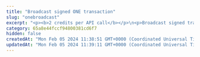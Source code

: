 ```yaml
---
title: "Broadcast signed ONE transaction"
slug: "onebroadcast"
excerpt: "<p><b>2 credits per API call</b></p>\n<p>Broadcast signed transaction to ONE blockchain. This method is used internally from Tatum KMS or Tatum client libraries.\nIt is possible to create custom signing mechanism and use this method only for broadcasting data to the blockchain.</p>"
category: 65a8e44fccf94800381cd6f7
hidden: false
createdAt: "Mon Feb 05 2024 11:38:51 GMT+0000 (Coordinated Universal Time)"
updatedAt: "Mon Feb 05 2024 11:39:11 GMT+0000 (Coordinated Universal Time)"
---
```

